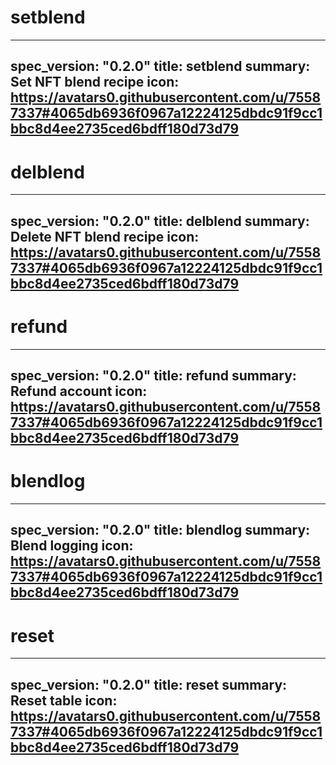 <h1 class="contract">setblend</h1>

---
spec_version: "0.2.0"
title: setblend
summary: Set NFT blend recipe
icon: https://avatars0.githubusercontent.com/u/75587337#4065db6936f0967a12224125dbdc91f9cc1bbc8d4ee2735ced6bdff180d73d79
---

<h1 class="contract">delblend</h1>

---
spec_version: "0.2.0"
title: delblend
summary: Delete NFT blend recipe
icon: https://avatars0.githubusercontent.com/u/75587337#4065db6936f0967a12224125dbdc91f9cc1bbc8d4ee2735ced6bdff180d73d79
---

<h1 class="contract">refund</h1>

---
spec_version: "0.2.0"
title: refund
summary: Refund account
icon: https://avatars0.githubusercontent.com/u/75587337#4065db6936f0967a12224125dbdc91f9cc1bbc8d4ee2735ced6bdff180d73d79
---

<h1 class="contract">blendlog</h1>

---
spec_version: "0.2.0"
title: blendlog
summary: Blend logging
icon: https://avatars0.githubusercontent.com/u/75587337#4065db6936f0967a12224125dbdc91f9cc1bbc8d4ee2735ced6bdff180d73d79
---

<h1 class="contract">reset</h1>

---
spec_version: "0.2.0"
title: reset
summary: Reset table
icon: https://avatars0.githubusercontent.com/u/75587337#4065db6936f0967a12224125dbdc91f9cc1bbc8d4ee2735ced6bdff180d73d79
---
